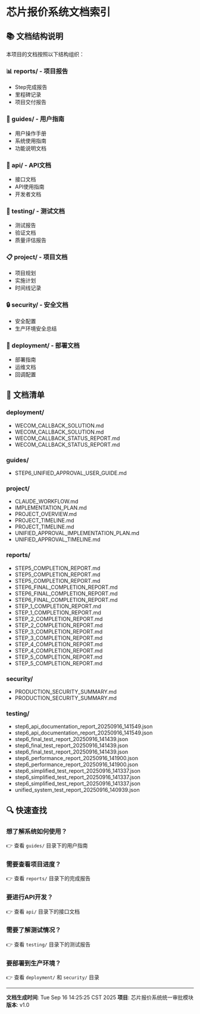# 芯片报价系统文档索引

## 📚 文档结构说明

本项目的文档按照以下结构组织：

### 📊 reports/ - 项目报告
- Step完成报告
- 里程碑记录
- 项目交付报告

### 📖 guides/ - 用户指南
- 用户操作手册
- 系统使用指南
- 功能说明文档

### 🔌 api/ - API文档
- 接口文档
- API使用指南
- 开发者文档

### 🧪 testing/ - 测试文档
- 测试报告
- 验证文档
- 质量评估报告

### 📋 project/ - 项目文档
- 项目规划
- 实施计划
- 时间线记录

### 🔒 security/ - 安全文档
- 安全配置
- 生产环境安全总结

### 🚀 deployment/ - 部署文档
- 部署指南
- 运维文档
- 回调配置

## 📁 文档清单


### deployment/
- WECOM_CALLBACK_SOLUTION.md
- WECOM_CALLBACK_SOLUTION.md
- WECOM_CALLBACK_STATUS_REPORT.md
- WECOM_CALLBACK_STATUS_REPORT.md

### guides/
- STEP6_UNIFIED_APPROVAL_USER_GUIDE.md

### project/
- CLAUDE_WORKFLOW.md
- IMPLEMENTATION_PLAN.md
- PROJECT_OVERVIEW.md
- PROJECT_TIMELINE.md
- PROJECT_TIMELINE.md
- UNIFIED_APPROVAL_IMPLEMENTATION_PLAN.md
- UNIFIED_APPROVAL_TIMELINE.md

### reports/
- STEP5_COMPLETION_REPORT.md
- STEP5_COMPLETION_REPORT.md
- STEP5_COMPLETION_REPORT.md
- STEP6_FINAL_COMPLETION_REPORT.md
- STEP6_FINAL_COMPLETION_REPORT.md
- STEP6_FINAL_COMPLETION_REPORT.md
- STEP_1_COMPLETION_REPORT.md
- STEP_1_COMPLETION_REPORT.md
- STEP_2_COMPLETION_REPORT.md
- STEP_2_COMPLETION_REPORT.md
- STEP_3_COMPLETION_REPORT.md
- STEP_3_COMPLETION_REPORT.md
- STEP_4_COMPLETION_REPORT.md
- STEP_4_COMPLETION_REPORT.md
- STEP_5_COMPLETION_REPORT.md
- STEP_5_COMPLETION_REPORT.md

### security/
- PRODUCTION_SECURITY_SUMMARY.md
- PRODUCTION_SECURITY_SUMMARY.md

### testing/
- step6_api_documentation_report_20250916_141549.json
- step6_api_documentation_report_20250916_141549.json
- step6_final_test_report_20250916_141439.json
- step6_final_test_report_20250916_141439.json
- step6_final_test_report_20250916_141439.json
- step6_performance_report_20250916_141900.json
- step6_performance_report_20250916_141900.json
- step6_simplified_test_report_20250916_141337.json
- step6_simplified_test_report_20250916_141337.json
- step6_simplified_test_report_20250916_141337.json
- unified_system_test_report_20250916_140939.json

## 🔍 快速查找

### 想了解系统如何使用？
👉 查看 `guides/` 目录下的用户指南

### 需要查看项目进度？
👉 查看 `reports/` 目录下的完成报告

### 要进行API开发？
👉 查看 `api/` 目录下的接口文档

### 需要了解测试情况？
👉 查看 `testing/` 目录下的测试报告

### 要部署到生产环境？
👉 查看 `deployment/` 和 `security/` 目录

---

**文档生成时间**: Tue Sep 16 14:25:25 CST 2025
**项目**: 芯片报价系统统一审批模块
**版本**: v1.0
